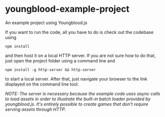 # youngblood-example-project
An example project using Youngblood.js

If you want to run the code, all you have to do is check out the codebase using

```
npm install
```

and then host it on a local HTTP server. If you are not sure how to do that, just open the project folder using a command line and

```
npm install -g http-server && http-server
```

to start a local server. After that, just navigate your browser to the link displayed on the command line tool.

*NOTE: The server is necessary because the example code uses async calls to load assets in order to illustrate the built-in batch loader provided by youngblood.js. It's entirely possible to create games that don't require serving assets through HTTP.*
